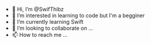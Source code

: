 - 👋 Hi, I’m @SwifThibz
- 👀 I’m interested in learning to code but I'm a begginer
- 🌱 I’m currently learning Swift
- 💞️ I’m looking to collaborate on ...
- 📫 How to reach me ...

<!---
SwifThibz/SwifThibz is a ✨ special ✨ repository because its `README.md` (this file) appears on your GitHub profile.
You can click the Preview link to take a look at your changes.
--->
